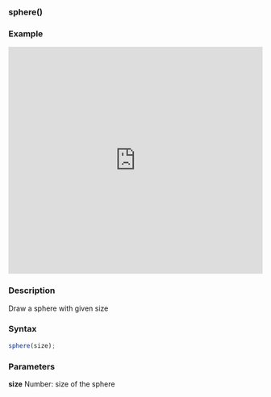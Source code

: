 ### sphere()

### Example

<iframe width="100%" height="450px" src="https://shaderpark.com/sculpture/-LguJkcg_FVF33ErXbAH?example=true&embed=true" frameborder="0"></iframe>

### Description
Draw a sphere with given size

### Syntax
```js
sphere(size);
```

### Parameters
**size** Number: size of the sphere